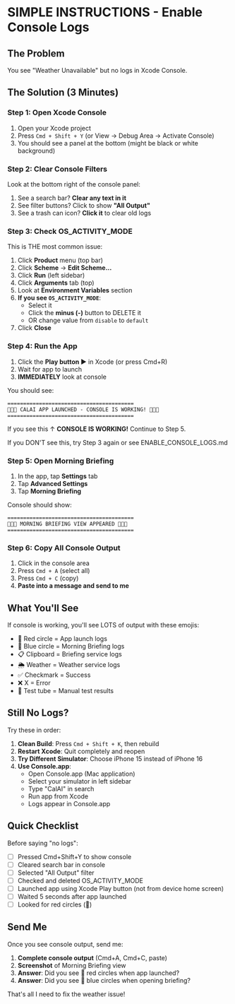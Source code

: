 # SIMPLE INSTRUCTIONS - Enable Console Logs

## The Problem
You see "Weather Unavailable" but no logs in Xcode Console.

## The Solution (3 Minutes)

### Step 1: Open Xcode Console
1. Open your Xcode project
2. Press `Cmd + Shift + Y` (or View → Debug Area → Activate Console)
3. You should see a panel at the bottom (might be black or white background)

### Step 2: Clear Console Filters
Look at the bottom right of the console panel:
1. See a search bar? **Clear any text in it**
2. See filter buttons? Click to show **"All Output"**
3. See a trash can icon? **Click it** to clear old logs

### Step 3: Check OS_ACTIVITY_MODE
This is THE most common issue:

1. Click **Product** menu (top bar)
2. Click **Scheme** → **Edit Scheme...**
3. Click **Run** (left sidebar)
4. Click **Arguments** tab (top)
5. Look at **Environment Variables** section
6. **If you see `OS_ACTIVITY_MODE`**:
   - Select it
   - Click the **minus (-)** button to DELETE it
   - OR change value from `disable` to `default`
7. Click **Close**

### Step 4: Run the App
1. Click the **Play button ▶️** in Xcode (or press Cmd+R)
2. Wait for app to launch
3. **IMMEDIATELY** look at console

You should see:
```
========================================
🔴🔴🔴 CALAI APP LAUNCHED - CONSOLE IS WORKING! 🔴🔴🔴
========================================
```

If you see this ↑ **CONSOLE IS WORKING!** Continue to Step 5.

If you DON'T see this, try Step 3 again or see ENABLE_CONSOLE_LOGS.md

### Step 5: Open Morning Briefing
1. In the app, tap **Settings** tab
2. Tap **Advanced Settings**
3. Tap **Morning Briefing**

Console should show:
```
========================================
🔵🔵🔵 MORNING BRIEFING VIEW APPEARED 🔵🔵🔵
========================================
```

### Step 6: Copy All Console Output
1. Click in the console area
2. Press `Cmd + A` (select all)
3. Press `Cmd + C` (copy)
4. **Paste into a message and send to me**

## What You'll See

If console is working, you'll see LOTS of output with these emojis:
- 🔴 Red circle = App launch logs
- 🔵 Blue circle = Morning Briefing logs
- 📋 Clipboard = Briefing service logs
- 🌦️ Weather = Weather service logs
- ✅ Checkmark = Success
- ❌ X = Error
- 🧪 Test tube = Manual test results

## Still No Logs?

Try these in order:

1. **Clean Build**: Press `Cmd + Shift + K`, then rebuild
2. **Restart Xcode**: Quit completely and reopen
3. **Try Different Simulator**: Choose iPhone 15 instead of iPhone 16
4. **Use Console.app**:
   - Open Console.app (Mac application)
   - Select your simulator in left sidebar
   - Type "CalAI" in search
   - Run app from Xcode
   - Logs appear in Console.app

## Quick Checklist

Before saying "no logs":

- [ ] Pressed Cmd+Shift+Y to show console
- [ ] Cleared search bar in console
- [ ] Selected "All Output" filter
- [ ] Checked and deleted OS_ACTIVITY_MODE
- [ ] Launched app using Xcode Play button (not from device home screen)
- [ ] Waited 5 seconds after app launched
- [ ] Looked for red circles (🔴)

## Send Me

Once you see console output, send me:
1. **Complete console output** (Cmd+A, Cmd+C, paste)
2. **Screenshot** of Morning Briefing view
3. **Answer**: Did you see 🔴 red circles when app launched?
4. **Answer**: Did you see 🔵 blue circles when opening briefing?

That's all I need to fix the weather issue!
